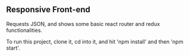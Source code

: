 <h2>Responsive Front-end</h2>

<p>
Requests JSON, and shows some basic react router and redux functionalities.
</p>
<p>
To run this project, clone it, cd into it, and hit 'npm install' and then 'npm start'.
</p>
